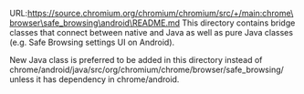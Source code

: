 URL:https://source.chromium.org/chromium/chromium/src/+/main:chrome\browser\safe_browsing\android\README.md
This directory contains bridge classes that connect between native and Java as
well as pure Java classes (e.g. Safe Browsing settings UI on Android).

New Java class is preferred to be added in this directory instead of
chrome/android/java/src/org/chromium/chrome/browser/safe_browsing/ unless it has
dependency in chrome/android.
